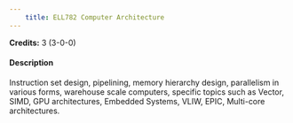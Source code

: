 ```yaml
---
    title: ELL782 Computer Architecture
---
```

**Credits:** 3 (3-0-0)



#### Description 
Instruction set design, pipelining, memory hierarchy design, parallelism in various forms, warehouse scale computers, specific topics such as Vector, SIMD, GPU architectures, Embedded Systems, VLIW, EPIC, Multi-core architectures.